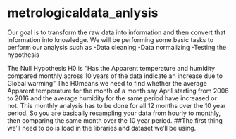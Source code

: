 # metrologicaldata_anlysis

Our goal is to transform the raw data into information and then convert that information into knowledge.
We will be performing some basic tasks to perform our analysis such as
-Data cleaning
-Data normalizing
-Testing the hypothesis

The Null Hypothesis H0 is “Has the Apparent temperature and humidity compared monthly across 10 years of the data indicate an increase due to Global warming”
  The H0means we need to find whether the average Apparent temperature for the month of a month say April starting from 2006 to 2016 and the average humidity for the same period have increased or not. This monthly analysis has to be done for all 12 months over the 10 year period. So you are basically resampling your data from hourly to monthly, then comparing the same month over the 10 year period.
##The first thing we’ll need to do is load in the libraries and dataset we’ll be using.
